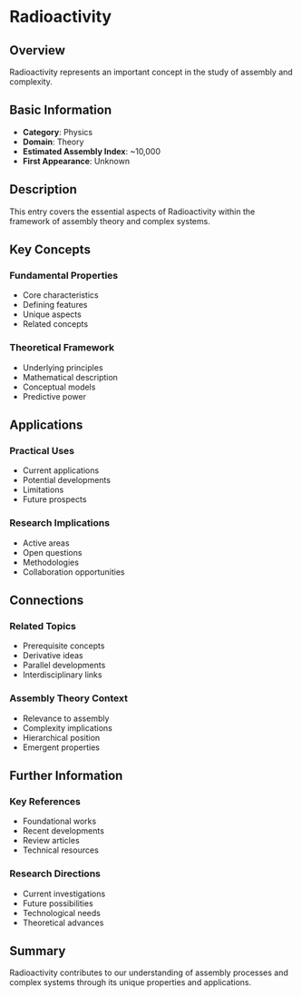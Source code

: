 # Radioactivity

## Overview

Radioactivity represents an important concept in the study of assembly and complexity.

## Basic Information

- **Category**: Physics
- **Domain**: Theory
- **Estimated Assembly Index**: ~10,000
- **First Appearance**: Unknown

## Description

This entry covers the essential aspects of Radioactivity within the framework of assembly theory and complex systems.

## Key Concepts

### Fundamental Properties
- Core characteristics
- Defining features
- Unique aspects
- Related concepts

### Theoretical Framework
- Underlying principles
- Mathematical description
- Conceptual models
- Predictive power

## Applications

### Practical Uses
- Current applications
- Potential developments
- Limitations
- Future prospects

### Research Implications
- Active areas
- Open questions
- Methodologies
- Collaboration opportunities

## Connections

### Related Topics
- Prerequisite concepts
- Derivative ideas
- Parallel developments
- Interdisciplinary links

### Assembly Theory Context
- Relevance to assembly
- Complexity implications
- Hierarchical position
- Emergent properties

## Further Information

### Key References
- Foundational works
- Recent developments
- Review articles
- Technical resources

### Research Directions
- Current investigations
- Future possibilities
- Technological needs
- Theoretical advances

## Summary

Radioactivity contributes to our understanding of assembly processes and complex systems through its unique properties and applications.

